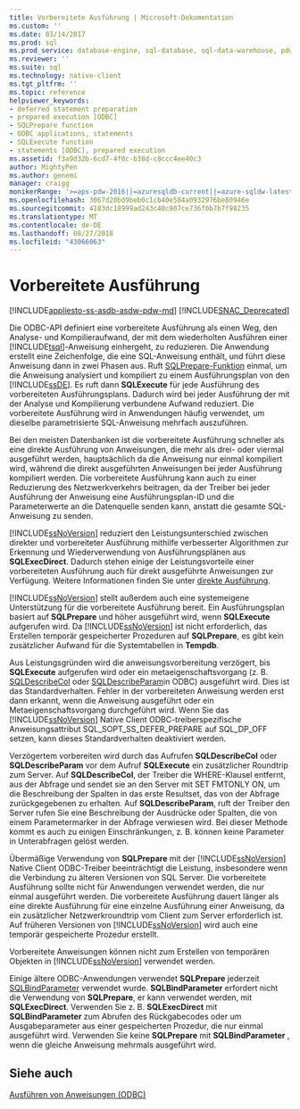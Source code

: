 ```yaml
---
title: Vorbereitete Ausführung | Microsoft-Dokumentation
ms.custom: ''
ms.date: 03/14/2017
ms.prod: sql
ms.prod_service: database-engine, sql-database, sql-data-warehouse, pdw
ms.reviewer: ''
ms.suite: sql
ms.technology: native-client
ms.tgt_pltfrm: ''
ms.topic: reference
helpviewer_keywords:
- deferred statement preparation
- prepared execution [ODBC]
- SQLPrepare function
- ODBC applications, statements
- SQLExecute function
- statements [ODBC], prepared execution
ms.assetid: f3a9d32b-6cd7-4f0c-b38d-c8ccc4ee40c3
author: MightyPen
ms.author: genemi
manager: craigg
monikerRange: '>=aps-pdw-2016||=azuresqldb-current||=azure-sqldw-latest||>=sql-server-2016||=sqlallproducts-allversions||>=sql-server-linux-2017||=azuresqldb-mi-current'
ms.openlocfilehash: 3067d20bd9beb0c1cb40e584a0932976be80946e
ms.sourcegitcommit: 4183dc18999ad243c40c907ce736f0b7b7f98235
ms.translationtype: MT
ms.contentlocale: de-DE
ms.lasthandoff: 08/27/2018
ms.locfileid: "43066063"
---
```

# <a name="prepared-execution"></a>Vorbereitete Ausführung
[!INCLUDE[appliesto-ss-asdb-asdw-pdw-md](../../../includes/appliesto-ss-asdb-asdw-pdw-md.md)]
[!INCLUDE[SNAC_Deprecated](../../../includes/snac-deprecated.md)]

  Die ODBC-API definiert eine vorbereitete Ausführung als einen Weg, den Analyse- und Kompilieraufwand, der mit dem wiederholten Ausführen einer [!INCLUDE[tsql](../../../includes/tsql-md.md)]-Anweisung einhergeht, zu reduzieren. Die Anwendung erstellt eine Zeichenfolge, die eine SQL-Anweisung enthält, und führt diese Anweisung dann in zwei Phasen aus. Ruft [SQLPrepare-Funktion](http://go.microsoft.com/fwlink/?LinkId=59360) einmal, um die Anweisung analysiert und kompiliert zu einem Ausführungsplan von den [!INCLUDE[ssDE](../../../includes/ssde-md.md)]. Es ruft dann **SQLExecute** für jede Ausführung des vorbereiteten Ausführungsplans. Dadurch wird bei jeder Ausführung der mit der Analyse und Kompilierung verbundene Aufwand reduziert. Die vorbereitete Ausführung wird in Anwendungen häufig verwendet, um dieselbe parametrisierte SQL-Anweisung mehrfach auszuführen.  
  
 Bei den meisten Datenbanken ist die vorbereitete Ausführung schneller als eine direkte Ausführung von Anweisungen, die mehr als drei- oder viermal ausgeführt werden, hauptsächlich da die Anweisung nur einmal kompiliert wird, während die direkt ausgeführten Anweisungen bei jeder Ausführung kompiliert werden. Die vorbereitete Ausführung kann auch zu einer Reduzierung des Netzwerkverkehrs beitragen, da der Treiber bei jeder Ausführung der Anweisung eine Ausführungsplan-ID und die Parameterwerte an die Datenquelle senden kann, anstatt die gesamte SQL-Anweisung zu senden.  
  
 [!INCLUDE[ssNoVersion](../../../includes/ssnoversion-md.md)] reduziert den Leistungsunterschied zwischen direkter und vorbereiteter Ausführung mithilfe verbesserter Algorithmen zur Erkennung und Wiederverwendung von Ausführungsplänen aus **SQLExecDirect**. Dadurch stehen einige der Leistungsvorteile einer vorbereiteten Ausführung auch für direkt ausgeführte Anweisungen zur Verfügung. Weitere Informationen finden Sie unter [direkte Ausführung](../../../relational-databases/native-client-odbc-queries/executing-statements/direct-execution.md).  
  
 [!INCLUDE[ssNoVersion](../../../includes/ssnoversion-md.md)] stellt außerdem auch eine systemeigene Unterstützung für die vorbereitete Ausführung bereit. Ein Ausführungsplan basiert auf **SQLPrepare** und höher ausgeführt wird, wenn **SQLExecute** aufgerufen wird. Da [!INCLUDE[ssNoVersion](../../../includes/ssnoversion-md.md)] ist nicht erforderlich, das Erstellen temporär gespeicherter Prozeduren auf **SQLPrepare**, es gibt kein zusätzlicher Aufwand für die Systemtabellen in **Tempdb**.  
  
 Aus Leistungsgründen wird die anweisungsvorbereitung verzögert, bis **SQLExecute** aufgerufen wird oder ein metaeigenschaftsvorgang (z. B. [SQLDescribeCol](../../../relational-databases/native-client-odbc-api/sqldescribecol.md) oder [SQLDescribeParam](../../../relational-databases/native-client-odbc-api/sqldescribeparam.md)in ODBC) ausgeführt wird. Dies ist das Standardverhalten. Fehler in der vorbereiteten Anweisung werden erst dann erkannt, wenn die Anweisung ausgeführt oder ein Metaeigenschaftsvorgang durchgeführt wird. Wenn Sie das [!INCLUDE[ssNoVersion](../../../includes/ssnoversion-md.md)] Native Client ODBC-treiberspezifische Anweisungsattribut SQL_SOPT_SS_DEFER_PREPARE auf SQL_DP_OFF setzen, kann dieses Standardverhalten deaktiviert werden.  
  
 Verzögertem vorbereiten wird durch das Aufrufen **SQLDescribeCol** oder **SQLDescribeParam** vor dem Aufruf **SQLExecute** ein zusätzlicher Roundtrip zum Server. Auf **SQLDescribeCol**, der Treiber die WHERE-Klausel entfernt, aus der Abfrage und sendet sie an den Server mit SET FMTONLY ON, um die Beschreibung der Spalten in das erste Resultset, das von der Abfrage zurückgegebenen zu erhalten. Auf **SQLDescribeParam**, ruft der Treiber den Server rufen Sie eine Beschreibung der Ausdrücke oder Spalten, die von einem Parametermarker in der Abfrage verwiesen wird. Bei dieser Methode kommt es auch zu einigen Einschränkungen, z. B. können keine Parameter in Unterabfragen gelöst werden.  
  
 Übermäßige Verwendung von **SQLPrepare** mit der [!INCLUDE[ssNoVersion](../../../includes/ssnoversion-md.md)] Native Client ODBC-Treiber beeinträchtigt die Leistung, insbesondere wenn die Verbindung zu älteren Versionen von SQL Server. Die vorbereitete Ausführung sollte nicht für Anwendungen verwendet werden, die nur einmal ausgeführt werden. Die vorbereitete Ausführung dauert länger als eine direkte Ausführung für eine einzelne Ausführung einer Anweisung, da ein zusätzlicher Netzwerkroundtrip vom Client zum Server erforderlich ist. Auf früheren Versionen von [!INCLUDE[ssNoVersion](../../../includes/ssnoversion-md.md)] wird auch eine temporär gespeicherte Prozedur erstellt.  
  
 Vorbereitete Anweisungen können nicht zum Erstellen von temporären Objekten in [!INCLUDE[ssNoVersion](../../../includes/ssnoversion-md.md)] verwendet werden.  
  
 Einige ältere ODBC-Anwendungen verwendet **SQLPrepare** jederzeit [SQLBindParameter](../../../relational-databases/native-client-odbc-api/sqlbindparameter.md) verwendet wurde. **SQLBindParameter** erfordert nicht die Verwendung von **SQLPrepare**, er kann verwendet werden, mit **SQLExecDirect**. Verwenden Sie z. B. **SQLExecDirect** mit **SQLBindParameter** zum Abrufen des Rückgabecodes oder um Ausgabeparameter aus einer gespeicherten Prozedur, die nur einmal ausgeführt wird. Verwenden Sie keine **SQLPrepare** mit **SQLBindParameter** , wenn die gleiche Anweisung mehrmals ausgeführt wird.  
  
## <a name="see-also"></a>Siehe auch  
 [Ausführen von Anweisungen &#40;ODBC&#41;](../../../relational-databases/native-client-odbc-queries/executing-statements/executing-statements-odbc.md)  
  
  
